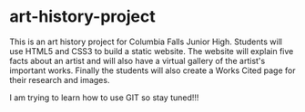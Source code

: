 # art-history-project
This is an art history project for Columbia Falls Junior High. 
Students will use HTML5 and CSS3 to build a static website.
The website will explain five facts about an artist and will also have a virtual gallery of the artist's important works.
Finally the students will also create a Works Cited page for their research and images. 

I am trying to learn how to use GIT so stay tuned!!!
